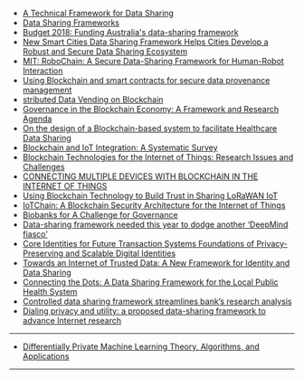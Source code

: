 






- [A Technical Framework for Data Sharing](https://scielo.conicyt.cl/scielo.php?script=sci_arttext&pid=S0718-18762014000300005)
- [Data Sharing
Frameworks](https://www.acs.org.au/content/dam/acs/acs-publications/ACS_Data-Sharing-Frameworks_FINAL_FA_SINGLE_LR.pdf)
- [Budget 2018: Funding Australia's data-sharing framework](https://www.zdnet.com/)
- [New Smart Cities Data Sharing Framework Helps Cities Develop a Robust and Secure Data Sharing Ecosystem](https://www.prnewswire.com/news-releases/new-smart-cities-data-sharing-framework-helps-cities-develop-a-robust-and-secure-data-sharing-ecosystem-300606130.html)
- [MIT: RoboChain: A Secure Data-Sharing Framework for Human-Robot Interaction](https://dam-prod.media.mit.edu/x/2018/02/20/1802.04480.pdf)
- [Using Blockchain and smart contracts for secure data
provenance management](https://arxiv.org/pdf/1709.10000.pdf)
- [stributed Data Vending on Blockchain](https://arxiv.org/pdf/1803.05871.pdf)
- [Governance in the Blockchain Economy: A Framework and Research Agenda](https://www.researchgate.net/publication/323689461_Governance_in_the_Blockchain_Economy_A_Framework_and_Research_Agenda)
- [On the design of a Blockchain-based system to facilitate Healthcare Data
Sharing](http://www.konfido-project.eu/system/files/private/konfido/on_the_design_of_a_blockchain-based_system_to_facilitate_healthcare_data_sharing.pdf)
- [Blockchain and IoT Integration: A Systematic Survey](https://www.ncbi.nlm.nih.gov/pmc/articles/PMC6111515/)
- [Blockchain Technologies for the Internet of Things:
Research Issues and Challenges](https://arxiv.org/pdf/1806.09099.pdf)
- [CONNECTING MULTIPLE DEVICES WITH BLOCKCHAIN
IN THE INTERNET OF THINGS ](https://courses.cs.ut.ee/MTAT.03.323/2016_fall/uploads/Main/002.pdf)
- [Using Blockchain Technology to Build Trust in
Sharing LoRaWAN IoT](http://www.ntulily.org/wp-content/uploads/conference/Using_Blockchain_Technology_to_Build_Trust_in_Sharing_LoRaWAN_IoT_accepted.pdf)
- [IoTChain: A Blockchain Security Architecture for the
Internet of Things](https://hal.archives-ouvertes.fr/hal-01705455/document)
- [Biobanks for
A Challenge for Governance]()
- [Data-sharing framework needed this year to dodge another ‘DeepMind fiasco’](http://www.nationalhealthexecutive.com/Health-Care-News/data-sharing-framework-needed-this-year-to-dodge-another-deepmind-fiasco)
- [Core Identities for Future Transaction Systems
Foundations of Privacy-Preserving and Scalable Digital Identities](https://static1.squarespace.com/static/5874f406ff7c50307ef72f60/t/5888dcc9725e2527d1dd66a9/1485364434573/Core-Identity-Whitepaper-v10.pdf)
- [Towards an Internet of Trusted Data:
A New Framework for Identity and Data Sharing](https://www.nist.gov/sites/default/files/documents/2016/09/16/mit_rfi_response.pdf)
- [Connecting the Dots:
A Data Sharing Framework for
the Local Public Health System ](https://www.naccho.org/uploads/downloadable-resources/Issue-Brief-Data-Sharing-Framework-NA592.pdf)
- [Controlled data sharing framework streamlines bank’s research analysis](https://sagenceconsulting.com/case-studies/controlled-data-sharing-framework/)
- [Dialing privacy and utility: a proposed data-sharing
framework to advance Internet research](https://www.caida.org/publications/papers/2010/dialing_privacy_utility/dialing_privacy_utility.pdf)

--------

- [Differentially Private
Machine Learning
Theory, Algorithms, and Applications](http://www.ece.rutgers.edu/~asarwate/nips2017/NIPS17_DPML_Tutorial.pdf)

------------
